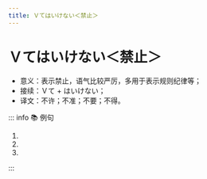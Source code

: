 ```yaml
---
title: Ｖてはいけない＜禁止＞
---
```


# Ｖてはいけない＜禁止＞

- 意义：表示禁止，语气比较严厉，多用于表示规则纪律等；
- 接续：Ｖて + はいけない；
- 译文：不许；不准；不要；不得。

::: info :books: 例句

1. <grammer-content sentence="[私/わたし]たちの[寮/りょう]は、[男性/だんせい]は**[入/はい]ってはいけないんです**。" trans="我们的宿舍不准男性进入。" />
2. <grammer-content sentence="[教室/きょうしつ]ではタバコを**[吸/す]ってはいけません**。" trans="教室里禁止吸烟。" />
3. <grammer-content sentence="[子/こ]どもはお[酒/さけ]を**[飲/の]んではいけない**。" trans="小孩儿不能喝酒。" />

:::
